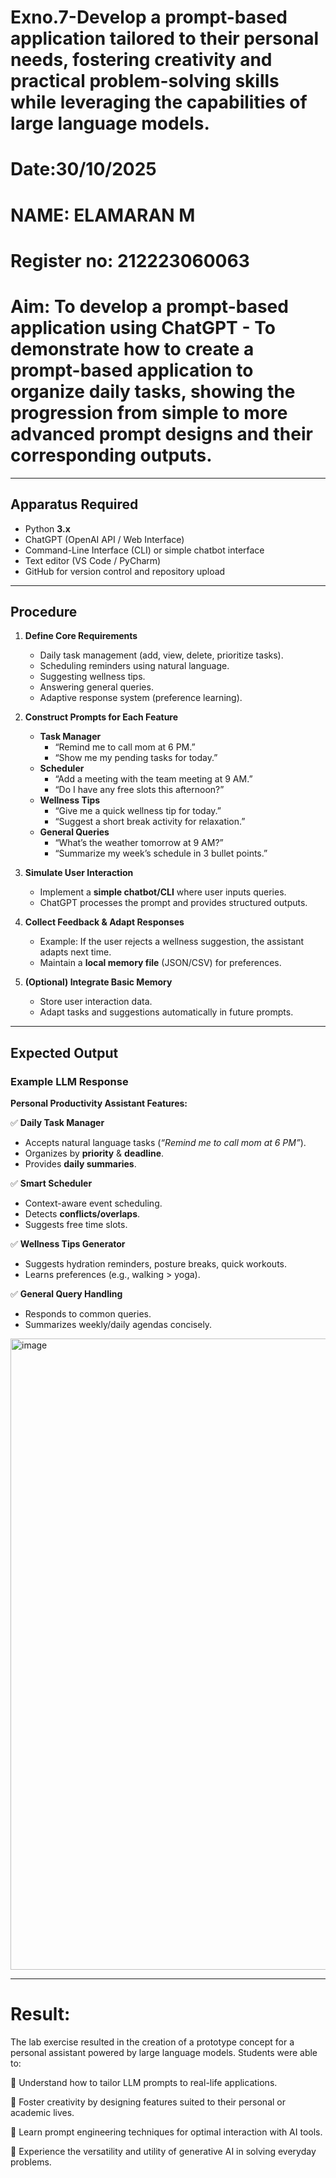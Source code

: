 # Exno.7-Develop a prompt-based application tailored to their personal needs, fostering creativity and practical problem-solving skills while leveraging the capabilities of large language models.

# Date:30/10/2025
# NAME: ELAMARAN M
# Register no: 212223060063
# Aim: To develop a prompt-based application using ChatGPT - To demonstrate how to create a prompt-based application to organize daily tasks, showing the progression from simple to more advanced prompt designs and their corresponding outputs.

---

## Apparatus Required  
- Python **3.x**  
- ChatGPT (OpenAI API / Web Interface)  
- Command-Line Interface (CLI) or simple chatbot interface  
- Text editor (VS Code / PyCharm)  
- GitHub for version control and repository upload  

---

## Procedure  

1. **Define Core Requirements**  
   - Daily task management (add, view, delete, prioritize tasks).  
   - Scheduling reminders using natural language.  
   - Suggesting wellness tips.  
   - Answering general queries.  
   - Adaptive response system (preference learning).  

2. **Construct Prompts for Each Feature**  
   - **Task Manager**  
     - “Remind me to call mom at 6 PM.”  
     - “Show me my pending tasks for today.”  
   - **Scheduler**  
     - “Add a meeting with the  team meeting at 9 AM.”  
     - “Do I have any free slots this afternoon?”  
   - **Wellness Tips**  
     - “Give me a quick wellness tip for today.”  
     - “Suggest a short break activity for relaxation.”  
   - **General Queries**  
     - “What’s the weather tomorrow at 9 AM?”  
     - “Summarize my week’s schedule in 3 bullet points.”  

3. **Simulate User Interaction**  
   - Implement a **simple chatbot/CLI** where user inputs queries.  
   - ChatGPT processes the prompt and provides structured outputs.  

4. **Collect Feedback & Adapt Responses**  
   - Example: If the user rejects a wellness suggestion, the assistant adapts next time.  
   - Maintain a **local memory file** (JSON/CSV) for preferences.  

5. **(Optional) Integrate Basic Memory**  
   - Store user interaction data.  
   - Adapt tasks and suggestions automatically in future prompts.  

---

## Expected Output  

### Example LLM Response  

**Personal Productivity Assistant Features:**  

✅ **Daily Task Manager**  
- Accepts natural language tasks (*“Remind me to call mom at 6 PM”*).  
- Organizes by **priority** & **deadline**.  
- Provides **daily summaries**.  

✅ **Smart Scheduler**  
- Context-aware event scheduling.  
- Detects **conflicts/overlaps**.  
- Suggests free time slots.  

✅ **Wellness Tips Generator**  
- Suggests hydration reminders, posture breaks, quick workouts.  
- Learns preferences (e.g., walking > yoga).  

✅ **General Query Handling**  
- Responds to common queries.  
- Summarizes weekly/daily agendas concisely.

<img width="1124" height="1010" alt="image" src="https://github.com/user-attachments/assets/37d0969f-a8d8-4ac6-bea4-0559b481810e" />



---

# Result: 

The lab exercise resulted in the creation of a prototype concept for a personal assistant powered by large language models. Students were able to:

 Understand how to tailor LLM prompts to real-life applications.

 Foster creativity by designing features suited to their personal or academic lives.

 Learn prompt engineering techniques for optimal interaction with AI tools.

 Experience the versatility and utility of generative AI in solving everyday problems.
